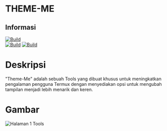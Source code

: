 # THEME-ME 

## Informasi
[![Build](https://img.shields.io/badge/Author%20By-Zidan%20IDz-%23FF0000?style=for-the-badge&logo=appveyor)]()<br>
[![Build](https://img.shields.io/badge/THEME-ME-%23FF0000.svg?maxAge=259200)](https://link-ke-halaman-tema)
[![Build](https://img.shields.io/badge/Code-Python3.11.6-%23FF0000.svg)]()

# Deskripsi
"Theme-Me" adalah sebuah Tools yang dibuat khusus untuk meningkatkan pengalaman pengguna Termux dengan menyediakan opsi untuk mengubah tampilan menjadi lebih menarik dan keren.<br>

# Gambar
![Halaman 1 Tools](https://i.ibb.co/PTfRpCV/Screenshot-20231209-133957-2.png)
